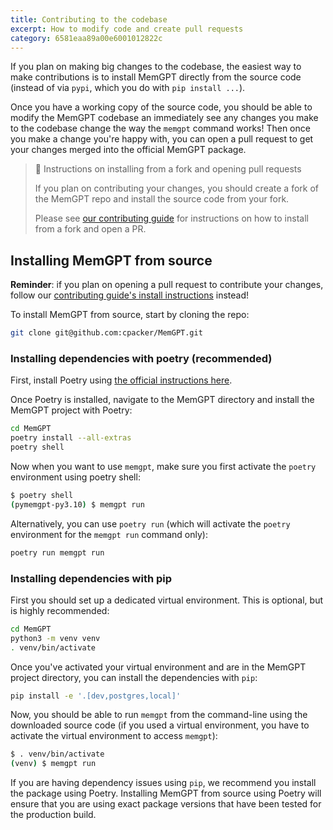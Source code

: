 ```yaml
---
title: Contributing to the codebase
excerpt: How to modify code and create pull requests
category: 6581eaa89a00e6001012822c
---
```


If you plan on making big changes to the codebase, the easiest way to make contributions is to install MemGPT directly from the source code (instead of via `pypi`, which you do with `pip install ...`).

Once you have a working copy of the source code, you should be able to modify the MemGPT codebase an immediately see any changes you make to the codebase change the way the `memgpt` command works! Then once you make a change you're happy with, you can open a pull request to get your changes merged into the official MemGPT package.

> 📘 Instructions on installing from a fork and opening pull requests
>
> If you plan on contributing your changes, you should create a fork of the MemGPT repo and install the source code from your fork.
>
> Please see [our contributing guide](https://github.com/cpacker/MemGPT/blob/main/CONTRIBUTING.md) for instructions on how to install from a fork and open a PR.

## Installing MemGPT from source

**Reminder**: if you plan on opening a pull request to contribute your changes, follow our [contributing guide's install instructions](https://github.com/cpacker/MemGPT/blob/main/CONTRIBUTING.md) instead!

To install MemGPT from source, start by cloning the repo:

```sh
git clone git@github.com:cpacker/MemGPT.git
```

### Installing dependencies with poetry (recommended)

First, install Poetry using [the official instructions here](https://python-poetry.org/docs/#installation).

Once Poetry is installed, navigate to the MemGPT directory and install the MemGPT project with Poetry:

```sh
cd MemGPT
poetry install --all-extras
poetry shell
```

Now when you want to use `memgpt`, make sure you first activate the `poetry` environment using poetry shell:

```sh
$ poetry shell
(pymemgpt-py3.10) $ memgpt run
```

Alternatively, you can use `poetry run` (which will activate the `poetry` environment for the `memgpt run` command only):

```sh
poetry run memgpt run
```

### Installing dependencies with pip

First you should set up a dedicated virtual environment. This is optional, but is highly recommended:

```sh
cd MemGPT
python3 -m venv venv
. venv/bin/activate
```

Once you've activated your virtual environment and are in the MemGPT project directory, you can install the dependencies with `pip`:

```sh
pip install -e '.[dev,postgres,local]'
```

Now, you should be able to run `memgpt` from the command-line using the downloaded source code (if you used a virtual environment, you have to activate the virtual environment to access `memgpt`):

```sh
$ . venv/bin/activate
(venv) $ memgpt run
```

If you are having dependency issues using `pip`, we recommend you install the package using Poetry. Installing MemGPT from source using Poetry will ensure that you are using exact package versions that have been tested for the production build.
